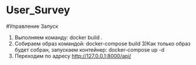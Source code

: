 # User_Survey
#Управление
Запуск

1) Выполняем команду:
    docker build .
2) Собираем образ командой:
  docker-compose build
3)Как только образ будет собран, запускаем контейнер:
  docker-compose up -d
4) Переходим по адресу
  http://127.0.0.1:8000/api/
